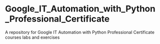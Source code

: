# Google_IT_Automation_with_Python_Professional_Certificate
A repository for Google IT Automation with Python Professional Certificate courses labs and exercises 
